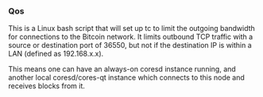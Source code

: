 ### Qos ###

This is a Linux bash script that will set up tc to limit the outgoing bandwidth for connections to the Bitcoin network. It limits outbound TCP traffic with a source or destination port of 36550, but not if the destination IP is within a LAN (defined as 192.168.x.x).

This means one can have an always-on coresd instance running, and another local coresd/cores-qt instance which connects to this node and receives blocks from it.
